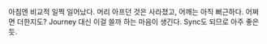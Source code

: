 아침엔 비교적 일찍 일어났다. 머리 아프던 것은 사라졌고, 어깨는 아직 뻐근하다. 어쩌면 더한지도?
Journey 대신 이걸 쓸까 하는 마음이 생긴다. 
Sync도 되므로 아주 좋은 듯.